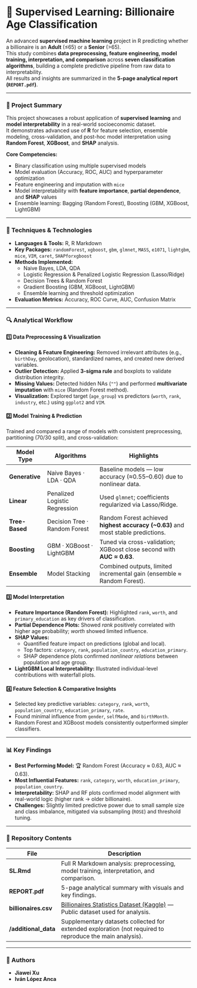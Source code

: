 # 💼 Supervised Learning: Billionaire Age Classification

An advanced **supervised machine learning** project in R predicting whether a billionaire is an **Adult** (≤65) or a **Senior** (>65).  
This study combines **data preprocessing, feature engineering, model training, interpretation, and comparison** across **seven classification algorithms**, building a complete predictive pipeline from raw data to interpretability.  
All results and insights are summarized in the **5-page analytical report (`REPORT.pdf`)**.

---

### 🚀 Project Summary

This project showcases a robust application of **supervised learning** and **model interpretability** in a real-world socioeconomic dataset.  
It demonstrates advanced use of **R** for feature selection, ensemble modeling, cross-validation, and post-hoc model interpretation using **Random Forest**, **XGBoost**, and **SHAP** analysis.

**Core Competencies:**
- Binary classification using multiple supervised models  
- Model evaluation (Accuracy, ROC, AUC) and hyperparameter optimization  
- Feature engineering and imputation with `mice`  
- Model interpretability with **feature importance**, **partial dependence**, and **SHAP** values  
- Ensemble learning: Bagging (Random Forest), Boosting (GBM, XGBoost, LightGBM)

---

### 🧠 Techniques & Technologies

* **Languages & Tools:** R, R Markdown  
* **Key Packages:** `randomForest`, `xgboost`, `gbm`, `glmnet`, `MASS`, `e1071`, `lightgbm`, `mice`, `VIM`, `caret`, `SHAPforxgboost`  
* **Methods Implemented:**
  - Naive Bayes, LDA, QDA  
  - Logistic Regression & Penalized Logistic Regression (Lasso/Ridge)  
  - Decision Trees & Random Forest  
  - Gradient Boosting (GBM, XGBoost, LightGBM)  
  - Ensemble learning and threshold optimization  
* **Evaluation Metrics:** Accuracy, ROC Curve, AUC, Confusion Matrix  

---

### 🔍 Analytical Workflow

#### 1️⃣ Data Preprocessing & Visualization
- **Cleaning & Feature Engineering:** Removed irrelevant attributes (e.g., `birthDay`, geolocation), standardized names, and created new derived variables.  
- **Outlier Detection:** Applied **3-sigma rule** and boxplots to validate distribution integrity.  
- **Missing Values:** Detected hidden NAs (`""`) and performed **multivariate imputation** with `mice` (Random Forest method).  
- **Visualization:** Explored target (`age_group`) vs predictors (`worth`, `rank`, `industry`, etc.) using `ggplot2` and `VIM`.

#### 2️⃣ Model Training & Prediction
Trained and compared a range of models with consistent preprocessing, partitioning (70/30 split), and cross-validation:

| Model Type | Algorithms | Highlights |
|-------------|-------------|-------------|
| **Generative** | Naive Bayes · LDA · QDA | Baseline models — low accuracy (≈0.55–0.60) due to nonlinear data. |
| **Linear** | Penalized Logistic Regression | Used `glmnet`; coefficients regularized via Lasso/Ridge. |
| **Tree-Based** | Decision Tree · Random Forest | Random Forest achieved **highest accuracy (~0.63)** and most stable predictions. |
| **Boosting** | GBM · XGBoost · LightGBM | Tuned via cross-validation; XGBoost close second with **AUC ≈ 0.63**. |
| **Ensemble** | Model Stacking | Combined outputs, limited incremental gain (ensemble ≈ Random Forest). |

#### 3️⃣ Model Interpretation
- **Feature Importance (Random Forest):** Highlighted `rank`, `worth`, and `primary_education` as key drivers of classification.  
- **Partial Dependence Plots:** Showed *rank* positively correlated with higher age probability; *worth* showed limited influence.  
- **SHAP Values:**  
  - Quantified feature impact on predictions (global and local).  
  - Top factors: `category`, `rank`, `population_country`, `education_primary`.  
  - SHAP dependence plots confirmed *nonlinear relations* between population and age group.  
- **LightGBM Local Interpretability:** Illustrated individual-level contributions with waterfall plots.

#### 4️⃣ Feature Selection & Comparative Insights
- Selected key predictive variables: `category`, `rank`, `worth`, `population_country`, `education_primary`, `rate`.  
- Found minimal influence from `gender`, `selfMade`, and `birthMonth`.  
- Random Forest and XGBoost models consistently outperformed simpler classifiers.

---

### 📊 Key Findings
- **Best Performing Model:** 🏆 Random Forest (Accuracy ≈ 0.63, AUC ≈ 0.63).  
- **Most Influential Features:** `rank`, `category`, `worth`, `education_primary`, `population_country`.  
- **Interpretability:** SHAP and RF plots confirmed model alignment with real-world logic (higher rank → older billionaire).  
- **Challenges:** Slightly limited predictive power due to small sample size and class imbalance, mitigated via subsampling (`ROSE`) and threshold tuning.

---

### 📁 Repository Contents

| File | Description |
|------|--------------|
| **SL.Rmd** | Full R Markdown analysis: preprocessing, model training, interpretation, and comparison. |
| **REPORT.pdf** | 5-page analytical summary with visuals and key findings. |
| **billionaires.csv** | [Billionaires Statistics Dataset (Kaggle)](https://www.kaggle.com/datasets/nelgiriyewithana/billionaires-statistics-dataset) — Public dataset used for analysis. |
| **/additional_data** | Supplementary datasets collected for extended exploration (not required to reproduce the main analysis). |

---

### 👥 Authors
- **Jiawei Xu**  
- **Iván López Anca**
